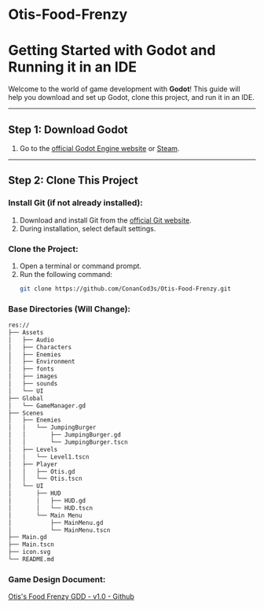 # Otis-Food-Frenzy

# Getting Started with Godot and Running it in an IDE

Welcome to the world of game development with **Godot**! This guide will help you download and set up Godot, clone this project, and run it in an IDE.

---

## Step 1: Download Godot

1. Go to the [official Godot Engine website](https://godotengine.org/) or [Steam](https://store.steampowered.com/app/404790/Godot_Engine//).

---

## Step 2: Clone This Project

### Install Git (if not already installed):
1. Download and install Git from the [official Git website](https://git-scm.com/).
2. During installation, select default settings.

### Clone the Project:
1. Open a terminal or command prompt.
2. Run the following command:
   ```bash
   git clone https://github.com/ConanCod3s/Otis-Food-Frenzy.git

### Base Directories (Will Change):
```bash
res://
├── Assets
│   ├── Audio
│   ├── Characters
│   ├── Enemies
│   ├── Environment
│   ├── fonts
│   ├── images
│   ├── sounds
│   └── UI
├── Global
│   └── GameManager.gd
├── Scenes
│   ├── Enemies
│   │   └── JumpingBurger
│   │       ├── JumpingBurger.gd
│   │       └── JumpingBurger.tscn
│   ├── Levels
│   │   └── Level1.tscn
│   ├── Player
│   │   ├── Otis.gd
│   │   └── Otis.tscn
│   └── UI
│       ├── HUD
│       │   ├── HUD.gd
│       │   └── HUD.tscn
│       └── Main Menu
│           ├── MainMenu.gd
│           └── MainMenu.tscn
├── Main.gd
├── Main.tscn
├── icon.svg
└── README.md
```

### Game Design Document:
   [Otis's Food Frenzy GDD - v1.0 - Github](https://1drv.ms/w/s!At7ddx3YPo32h81U7HmJPFuzzpDJSg?e=iPcZE9)
